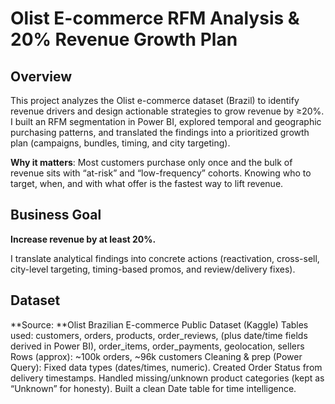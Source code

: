 # Olist E-commerce RFM Analysis & 20% Revenue Growth Plan
## Overview
This project analyzes the Olist e-commerce dataset (Brazil) to identify revenue drivers and design actionable strategies to grow revenue by ≥20%. I built an RFM segmentation in Power BI, explored temporal and geographic purchasing patterns, and translated the findings into a prioritized growth plan (campaigns, bundles, timing, and city targeting).

**Why it matters**: Most customers purchase only once and the bulk of revenue sits with “at-risk” and “low-frequency” cohorts. Knowing who to target, when, and with what offer is the fastest way to lift revenue.

## Business Goal
**Increase revenue by at least 20%.**

I translate analytical findings into concrete actions (reactivation, cross-sell, city-level targeting, timing-based promos, and review/delivery fixes).


## Dataset
**Source: **Olist Brazilian E-commerce Public Dataset (Kaggle)
Tables used: customers, orders, products, order_reviews, (plus date/time fields derived in Power BI), order_items, order_payments,  geolocation, sellers
Rows (approx): ~100k orders, ~96k customers
Cleaning & prep (Power Query):
Fixed data types (dates/times, numeric).
Created Order Status from delivery timestamps.
Handled missing/unknown product categories (kept as “Unknown” for honesty).
Built a clean Date table for time intelligence.
